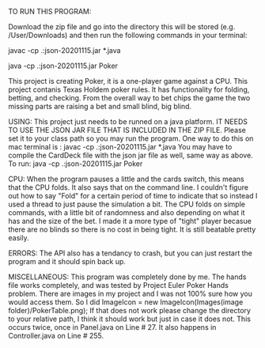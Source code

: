 TO RUN THIS PROGRAM: 

Download the zip file and go into the directory this will be stored (e.g. /User/Downloads) and then run the following commands in your terminal:

javac -cp .:json-20201115.jar *.java

java -cp .:json-20201115.jar Poker

This project is creating Poker, it is a one-player game against a CPU.
This project contanis Texas Holdem poker rules. It has functionality for folding, betting, and checking. 
From the overall way to bet chips the game the two missing parts are raising a bet and small blind, big blind.


USING:
This project just needs to be runned on a java platform. IT NEEDS TO USE THE JSON JAR FILE THAT IS INCLUDED IN THE ZIP FILE. 
Please set it to your class path so you may run the program.
One way to do this on mac terminal is : javac -cp .:json-20201115.jar *.java
You may have to compile the CardDeck file with the json jar file as well, same way as above.
To run: java -cp .:json-20201115.jar Poker


CPU:
When the program pauses a little and the cards switch, this means that the CPU folds. It also says that on the command line. I couldn't figure out how to say "Fold" for a certain period of time to indicate that so instead I used a thread
to just pause the simulation a bit.
The CPU folds on simple commands, with a little bit of randomness and also depending on what it has and the size of the bet. I made it a more type of "tight" player becasue there are no blinds so
there is no cost in being tight. It is still beatable pretty easily.


ERRORS:
The API also has a tendancy to crash, but you can just restart the program and it should spin back up.


MISCELLANEOUS:
This program was completely done by me.
The hands file works completely, and was tested by Project Euler Poker Hands problem. 
There are images in my project and I was not 100% sure how you would access them. So I did ImageIcon = new ImageIcon(Images(image folder)/PokerTable.png);
If that does not work please change the directory to your relative path, I think it should work but just in case it does not.
This occurs twice, once in Panel.java on Line # 27. It also happens in Controller.java on Line # 255.





